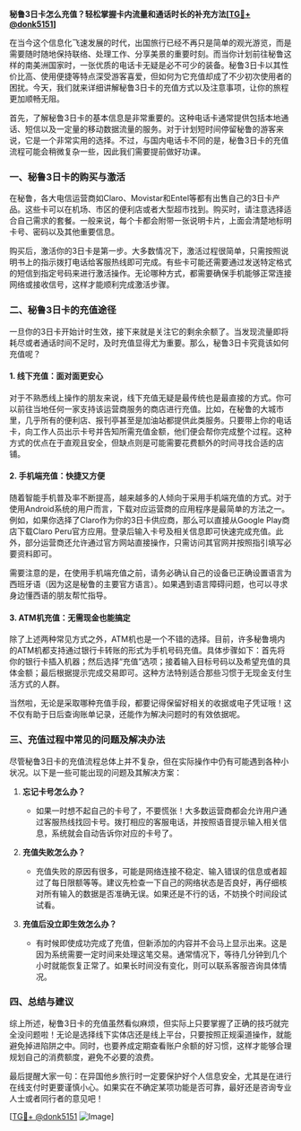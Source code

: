**秘鲁3日卡怎么充值？轻松掌握卡内流量和通话时长的补充方法[[TG💪+ @donk5151](https://t.me/s/donk5151)]**

在当今这个信息化飞速发展的时代，出国旅行已经不再只是简单的观光游览，而是需要随时随地保持联络、处理工作、分享美景的重要时刻。而当你计划前往秘鲁这样的南美洲国家时，一张优质的电话卡无疑是必不可少的装备。秘鲁3日卡以其性价比高、使用便捷等特点深受游客喜爱，但如何为它充值却成了不少初次使用者的困扰。今天，我们就来详细讲解秘鲁3日卡的充值方式以及注意事项，让你的旅程更加顺畅无阻。

首先，了解秘鲁3日卡的基本信息是非常重要的。这种电话卡通常提供包括本地通话、短信以及一定量的移动数据流量的服务。对于计划短时间停留秘鲁的游客来说，它是一个非常实用的选择。不过，与国内电话卡不同的是，秘鲁3日卡的充值流程可能会稍微复杂一些，因此我们需要提前做好功课。

### **一、秘鲁3日卡的购买与激活**

在秘鲁，各大电信运营商如Claro、Movistar和Entel等都有出售自己的3日卡产品。这些卡可以在机场、市区的便利店或者大型超市找到。购买时，请注意选择适合自己需求的套餐。一般来说，每个卡都会附带一张说明卡片，上面会清楚地标明卡号、密码以及其他重要信息。

购买后，激活你的3日卡是第一步。大多数情况下，激活过程很简单，只需按照说明书上的指示拨打电话给客服热线即可完成。有些卡可能还需要通过发送特定格式的短信到指定号码来进行激活操作。无论哪种方式，都需要确保手机能够正常连接网络或接收信号，这样才能顺利完成激活步骤。

### **二、秘鲁3日卡的充值途径**

一旦你的3日卡开始计时生效，接下来就是关注它的剩余余额了。当发现流量即将耗尽或者通话时间不足时，及时充值显得尤为重要。那么，秘鲁3日卡究竟该如何充值呢？

#### **1. 线下充值：面对面更安心**
对于不熟悉线上操作的朋友来说，线下充值无疑是最传统也是最直接的方式。你可以前往当地任何一家支持该运营商服务的商店进行充值。比如，在秘鲁的大城市里，几乎所有的便利店、报刊亭甚至是加油站都提供此类服务。只要带上你的电话卡，向工作人员出示卡号并告知所需充值金额，他们便会帮你完成整个过程。这种方式的优点在于直观且安全，但缺点则是可能需要花费额外的时间寻找合适的店铺。

#### **2. 手机端充值：快捷又方便**
随着智能手机普及率不断提高，越来越多的人倾向于采用手机端充值的方式。对于使用Android系统的用户而言，下载对应运营商的应用程序是最简单的方法之一。例如，如果你选择了Claro作为你的3日卡供应商，那么可以直接从Google Play商店下载Claro Peru官方应用。登录后输入卡号及相关信息即可快速完成充值。此外，部分运营商还允许通过官方网站直接操作，只需访问其官网并按照指引填写必要资料即可。

需要注意的是，在使用手机端充值之前，请务必确认自己的设备已正确设置语言为西班牙语（因为这是秘鲁的主要官方语言）。如果遇到语言障碍问题，也可以寻求身边懂西语的朋友帮忙指导。

#### **3. ATM机充值：无需现金也能搞定**
除了上述两种常见方式之外，ATM机也是一个不错的选择。目前，许多秘鲁境内的ATM机都支持通过银行卡转账的形式为手机号码充值。具体步骤如下：首先将你的银行卡插入机器；然后选择“充值”选项；接着输入目标号码以及希望充值的具体金额；最后根据提示完成交易即可。这种方法特别适合那些习惯于无现金支付生活方式的人群。

当然啦，无论是采取哪种充值手段，都要记得保留好相关的收据或电子凭证哦！这不仅有助于日后查询账单记录，还能作为解决问题时的有效依据呢。

### **三、充值过程中常见的问题及解决办法**

尽管秘鲁3日卡的充值流程总体上并不复杂，但在实际操作中仍有可能遇到各种小状况。以下是一些可能出现的问题及其解决方案：

1. **忘记卡号怎么办？**
   - 如果一时想不起自己的卡号了，不要慌张！大多数运营商都会允许用户通过客服热线找回卡号。拨打相应的客服电话，并按照语音提示输入相关信息，系统就会自动告诉你对应的卡号了。

2. **充值失败怎么办？**
   - 充值失败的原因有很多，可能是网络连接不稳定、输入错误的信息或者超过了每日限额等等。建议先检查一下自己的网络状态是否良好，再仔细核对所有输入的数据是否准确无误。如果还是不行的话，不妨换个时间段试试看。

3. **充值后没立即生效怎么办？**
   - 有时候即使成功完成了充值，但新添加的内容并不会马上显示出来。这是因为系统需要一定时间来处理这笔交易。通常情况下，等待几分钟到几个小时就能恢复正常了。如果长时间没有变化，则可以联系客服咨询具体情况。

### **四、总结与建议**

综上所述，秘鲁3日卡的充值虽然看似麻烦，但实际上只要掌握了正确的技巧就完全没问题啦！无论是选择线下实体店还是线上平台，只要按照正规渠道操作，就能避免掉进陷阱之中。同时，也要养成定期查看账户余额的好习惯，这样才能够合理规划自己的消费额度，避免不必要的浪费。

最后提醒大家一句：在异国他乡旅行时一定要保护好个人信息安全，尤其是在进行在线支付时更要谨慎小心。如果实在不确定某项功能是否可靠，最好还是咨询专业人士或者同行者的意见吧！

[[TG💪+ @donk5151](https://t.me/s/donk5151) ![Image](https://i.postimg.cc/rwNCRYN7/Snipaste-2025-04-30-17-27-05.png)]